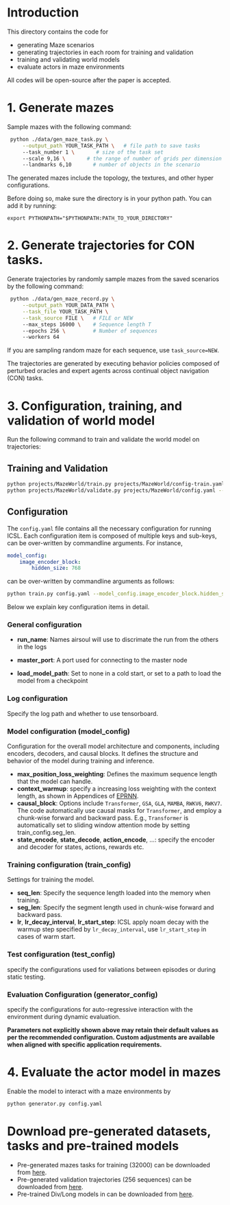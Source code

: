# Introduction
This directory contains the code for
- generating Maze scenarios 
- generating trajectories in each room for training and validation
- training and validating world models
- evaluate actors in maze environments

All codes will be open-source after the paper is accepted.

# 1. Generate mazes

Sample mazes with the following command:

```bash
 python ./data/gen_maze_task.py \
	 --output_path YOUR_TASK_PATH \   # file path to save tasks
	 --task_number 1 \       # size of the task set
	 --scale 9,16 \       # the range of number of grids per dimension
	 --landmarks 6,10       # number of objects in the scenario
```

The generated mazes include the topology, the textures, and other hyper configurations.

Before doing so, make sure the directory is in your python path. You can add it by running:
```
export PYTHONPATH="$PYTHONPATH:PATH_TO_YOUR_DIRECTORY"
```

# 2. Generate trajectories for CON tasks.

Generate trajectories by randomly sample mazes from the saved scenarios by the following command:

```bash
 python ./data/gen_maze_record.py \
	 --output_path YOUR_DATA_PATH \
	 --task_file YOUR_TASK_PATH \
	 --task_source FILE \   # FILE or NEW
	 --max_steps 16000 \    # Sequence length T
	 --epochs 256 \         # Number of sequences
	 --workers 64
```

If you are sampling random maze for each sequence, use `task_source=NEW`.

The trajectories are generated by executing behavior policies composed of perturbed oracles and expert agents across continual object navigation (CON) tasks.

# 3. Configuration, training, and validation of world model

Run the following command to train and validate the world model on trajectories:
## Training and Validation
```bash
python projects/MazeWorld/train.py projects/MazeWorld/config-train.yaml --configs key1=value1 key2=value2 ...
python projects/MazeWorld/validate.py projects/MazeWorld/config.yaml --configs key1=value1 key2=value2 ...
```

## Configuration

The `config.yaml` file contains all the necessary configuration for running ICSL. Each configuration item is composed of multiple keys and sub-keys, can be over-written by commandline arguments. For instance, 
```yaml
model_config:
    image_encoder_block:
        hidden_size: 768
```
can be over-written by commandline arguments as follows:
```bash
python train.py config.yaml --model_config.image_encoder_block.hidden_size=1024
```
Below we explain key configuration items in detail.

### General configuration

- **run_name**:   Names airsoul will use to discrimate the run from the others in the logs

- **master_port**:  A port used for connecting to the master node

- **load_model_path**:  Set to none in a cold start, or set to a path to load the model from a checkpoint

### Log configuration

Specify the log path and whether to use tensorboard.

### Model configuration (model_config)

Configuration for the overall model architecture and components, including encoders, decoders, and causal blocks. It defines the structure and behavior of the model during training and inference.

- **max_position_loss_weighting**: Defines the maximum sequence length that the model can handle.
- **context_warmup**: specify a increasing loss weighting with the context length, as shown in Appendices of [EPRNN](https://arxiv.org/pdf/2109.03554).
- **causal_block**:  Options include `Transformer`, `GSA`, `GLA`, `MAMBA`, `RWKV6`, `RWKV7`. The code automatically use causal masks for `Transformer`, and employ a chunk-wise forward and backward pass. E.g., `Transformer` is automatically set to sliding window attention mode by setting train_config.seg_len.
- **state_encode**, **state_decode**, **action_encode**, ...: specify the encoder and decoder for states, actions, rewards etc.

### Training configuration (train_config)

Settings for training the model.

- **seq_len**: Specify the sequence length loaded into the memory when training.
- **seg_len**: Specify the segment length used in chunk-wise forward and backward pass.
- **lr**, **lr_decay_interval**, **lr_start_step**: ICSL apply noam decay with the warmup step specified by `lr_decay_interval`, use `lr_start_step` in cases of warm start.

### Test configuration (test_config)

specify the configurations used for valiations between episodes or during static testing.

### Evaluation Configuration (generator_config)

specify the configurations for auto-regressive interaction with the environment during dynamic evaluation.

**Parameters not explicitly shown above may retain their default values as per the recommended configuration. Custom adjustments are available when aligned with specific application requirements.**

# 4. Evaluate the actor model in mazes

Enable the model to interact with a maze environments by 

```bash
python generator.py config.yaml
```

# Download pre-generated datasets, tasks and pre-trained models

- Pre-generated mazes tasks for training (32000) can be downloaded from [here](https://www.kaggle.com/datasets/anyonexxxx/maze-15-train-task).
- Pre-generated validation trajectories (256 sequences) can be downloaded from [here](https://www.kaggle.com/datasets/anyonexxxx/maze-15-test).
- Pre-trained Div/Long models in can be downloaded from [here](https://www.kaggle.com/models/anyonexxxx/icsl_maze_15_div-long/).
